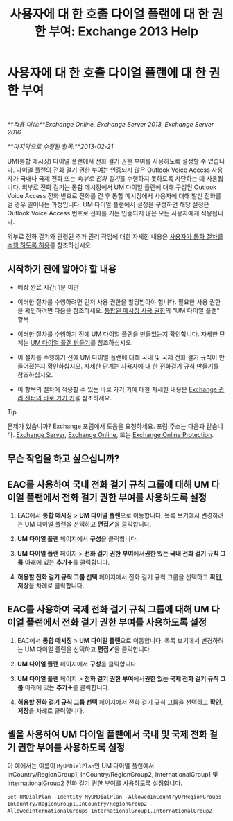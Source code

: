 ﻿---
title: '사용자에 대 한 호출 다이얼 플랜에 대 한 권한 부여: Exchange 2013 Help'
TOCTitle: 사용자에 대 한 호출 다이얼 플랜에 대 한 권한 부여
ms:assetid: 7c7fd0c4-4001-408e-b352-c49bac9f78cc
ms:mtpsurl: https://technet.microsoft.com/ko-kr/library/Bb691175(v=EXCHG.150)
ms:contentKeyID: 51407711
ms.date: 05/22/2018
mtps_version: v=EXCHG.150
ms.translationtype: MT
---

# 사용자에 대 한 호출 다이얼 플랜에 대 한 권한 부여

 

_**적용 대상:**Exchange Online, Exchange Server 2013, Exchange Server 2016_

_**마지막으로 수정된 항목:**2013-02-21_

UM(통합 메시징) 다이얼 플랜에서 전화 걸기 권한 부여를 사용하도록 설정할 수 있습니다. 다이얼 플랜의 전화 걸기 권한 부여는 인증되지 않은 Outlook Voice Access 사용자가 국내나 국제 전화 또는 *외부로 전화 걸기*를 수행하지 못하도록 차단하는 데 사용됩니다. 외부로 전화 걸기는 통합 메시징에서 UM 다이얼 플랜에 대해 구성된 Outlook Voice Access 전화 번호로 전화를 건 후 통합 메시징에서 사용자에 대해 발신 전화를 걸 경우 일어나는 과정입니다. UM 다이얼 플랜에서 설정을 구성하면 해당 설정은 Outlook Voice Access 번호로 전화를 거는 인증되지 않은 모든 사용자에게 적용됩니다.

외부로 전화 걸기와 관련된 추가 관리 작업에 대한 자세한 내용은 [사용자가 통화 절차를 수행 하도록 허용](allowing-users-to-make-calls-procedures-exchange-2013-help.md)를 참조하십시오.

## 시작하기 전에 알아야 할 내용

  - 예상 완료 시간: 1분 미만

  - 이러한 절차를 수행하려면 먼저 사용 권한을 할당받아야 합니다. 필요한 사용 권한을 확인하려면 다음을 참조하세요. [통합된 메시징 사용 권한](unified-messaging-permissions-exchange-2013-help.md)의 "UM 다이얼 플랜" 항목

  - 이러한 절차를 수행하기 전에 UM 다이얼 플랜을 만들었는지 확인합니다. 자세한 단계는 [UM 다이얼 플랜 만들기](create-a-um-dial-plan-exchange-2013-help.md)를 참조하십시오.

  - 이 절차를 수행하기 전에 UM 다이얼 플랜에 대해 국내 및 국제 전화 걸기 규칙이 만들어졌는지 확인하십시오. 자세한 단계는 [사용자에 대 한 전화걸기 규칙 만들기](create-dialing-rules-for-users-exchange-2013-help.md)를 참조하십시오.

  - 이 항목의 절차에 적용할 수 있는 바로 가기 키에 대한 자세한 내용은 [Exchange 관리 센터의 바로 가기 키](keyboard-shortcuts-in-the-exchange-admin-center-exchange-online-protection-help.md)을 참조하세요.


> [!TIP]
> 문제가 있습니까? Exchange 포럼에서 도움을 요청하세요. 포럼 주소는 다음과 같습니다. <A href="https://go.microsoft.com/fwlink/p/?linkid=60612">Exchange Server</A>, <A href="https://go.microsoft.com/fwlink/p/?linkid=267542">Exchange Online</A>, 또는 <A href="https://go.microsoft.com/fwlink/p/?linkid=285351">Exchange Online Protection</A>.



## 무슨 작업을 하고 싶으십니까?

## EAC를 사용하여 국내 전화 걸기 규칙 그룹에 대해 UM 다이얼 플랜에서 전화 걸기 권한 부여를 사용하도록 설정

1.  EAC에서 **통합 메시징** \> **UM 다이얼 플랜**으로 이동합니다. 목록 보기에서 변경하려는 UM 다이얼 플랜을 선택하고 **편집**![편집 아이콘](images/JJ218640.6f53ccb2-1f13-4c02-bea0-30690e6ea71d(EXCHG.150).gif "편집 아이콘")을 클릭합니다.

2.  **UM 다이얼 플랜** 페이지에서 **구성**을 클릭합니다.

3.  **UM 다이얼 플랜** 페이지 \> **전화 걸기 권한 부여**에서**권한 있는 국내 전화 걸기 규칙 그룹** 아래에 있는 **추가**![아이콘 추가](images/JJ218640.c1e75329-d6d7-4073-a27d-498590bbb558(EXCHG.150).gif "아이콘 추가")를 클릭합니다.

4.  **허용할 전화 걸기 규칙 그룹 선택** 페이지에서 전화 걸기 규칙 그룹을 선택하고 **확인**, **저장**을 차례로 클릭합니다.

## EAC를 사용하여 국제 전화 걸기 규칙 그룹에 대해 UM 다이얼 플랜에서 전화 걸기 권한 부여를 사용하도록 설정

1.  EAC에서 **통합 메시징** \> **UM 다이얼 플랜**으로 이동합니다. 목록 보기에서 변경하려는 UM 다이얼 플랜을 선택하고 **편집**![편집 아이콘](images/JJ218640.6f53ccb2-1f13-4c02-bea0-30690e6ea71d(EXCHG.150).gif "편집 아이콘")을 클릭합니다.

2.  **UM 다이얼 플랜** 페이지에서 **구성**을 클릭합니다.

3.  **UM 다이얼 플랜** 페이지 \> **전화 걸기 권한 부여**에서**권한 있는 국제 전화 걸기 규칙 그룹** 아래에 있는 **추가**![아이콘 추가](images/JJ218640.c1e75329-d6d7-4073-a27d-498590bbb558(EXCHG.150).gif "아이콘 추가")를 클릭합니다.

4.  **허용할 전화 걸기 규칙 그룹 선택** 페이지에서 전화 걸기 규칙 그룹을 선택하고 **확인**, **저장**을 차례로 클릭합니다.

## 셸을 사용하여 UM 다이얼 플랜에서 국내 및 국제 전화 걸기 권한 부여를 사용하도록 설정

이 예에서는 이름이 `MyUMDialPlan`인 UM 다이얼 플랜에서 InCountry/RegionGroup1, InCountry/RegionGroup2, InternationalGroup1 및 InternationalGroup2 전화 걸기 권한 부여를 사용하도록 설정합니다.

    Set-UMDialPlan -Identity MyUMDialPlan -AllowedInCountryOrRegionGroups InCountry/RegionGroup1,InCountry/RegionGroup2 -AllowedInternationalGroups InternationalGroup1,InternationalGroup2

